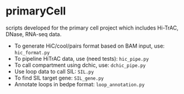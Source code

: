 # primaryCell
scripts developed for the primary cell project which includes Hi-TrAC, DNase, RNA-seq data.

- To generate HiC/cool/pairs format based on BAM input, use: 
  `hic_format.py`
- To pipeline HiTrAC data, use (need tests): 
  `hic_pipe.py ` 
- To call compartment using dchic, use: 
  `dchic_pipe.py`
- Use loop data to call SIL: 
  `SIL.py `
- To find SIL target gene: 
  `SIL_gene.py`
- Annotate loops in bedpe format: 
  `loop_annotation.py`
